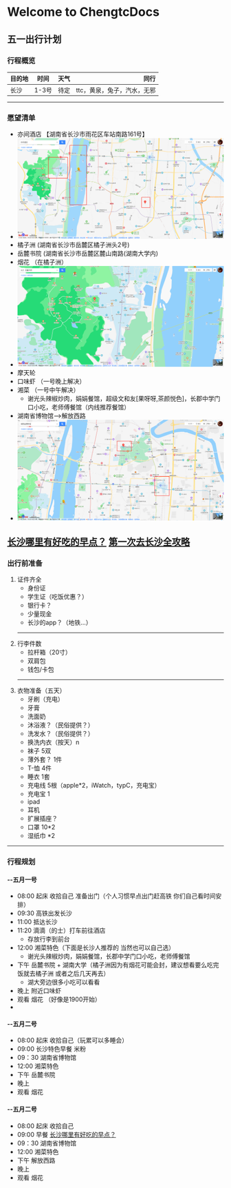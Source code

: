 # Welcome to ChengtcDocs

## 五一出行计划

### 行程概览
目的地|时间|天气|同行
--|:--:|--:|--:
长沙|1-3号|待定|ttc，黄泉，兔子，汽水，无邪

---
### 愿望清单
 - 亦间酒店 【湖南省长沙市雨花区车站南路161号】
 -  <img src="./images/2.png" alt="亦间酒店" style="zoom:50%;" />
 - 橘子洲 (湖南省长沙市岳麓区橘子洲头2号)
 - 岳麓书院 (湖南省长沙市岳麓区麓山南路(湖南大学内)
 - 烟花 （在橘子洲）
 - <img src="./images/1.png" alt="岳麓书院" style="zoom:50%;" />
 - 摩天轮
 - 口味虾 （一号晚上解决）
 - 湘菜 （一号中午解决）
    - 谢光头辣椒炒肉，娟娟餐馆，超级文和友[果呀呀,茶颜悦色]，长郡中学门口小吃，老师傅餐馆（内线推荐餐馆）
 - 湖南省博物馆-->解放西路
 - <img src="./images/3.png" alt="湖南省博物馆" style="zoom:50%;" />

 [长沙哪里有好吃的早点？](https://www.zhihu.com/question/54173439)
 [第一次去长沙全攻略](https://m.mafengwo.cn/mmobile/guidepolymeric/detail?id=1110000008477146461)
 ---
### 出行前准备
<!--  -->
1. 证件齐全
    - 身份证
    - 学生证（吃饭优惠？）
    - 银行卡？
    - 少量现金
    - 长沙的app？（地铁...）
    ***
2. 行李件数
    - 拉杆箱（20寸）
    - 双肩包
    - 钱包/卡包
    ***
3. 衣物准备（五天）
    - 牙刷（充电）
    - 牙膏
    - 洗面奶 
    - 沐浴液？（民俗提供？）
    - 洗发水？（民俗提供？）
    - 换洗内衣（按天）n
    - 袜子 5双
    - 薄外套？ 1件
    - T-恤 4件
    - 睡衣 1套
    - 充电线 5根（apple*2，iWatch，typC，充电宝）
    - 充电宝 1
    - ipad
    - 耳机
    - 扩展插座？
    - 口罩 10*2
    - 湿纸巾 *2
---
### 行程规划
#### --五月一号
- 08:00 起床 收拾自己 准备出门（个人习惯早点出门赶高铁 你们自己看时间安排）  
- 09:30 高铁出发长沙
- 11:00 抵达长沙
- 11:20 滴滴（的士）打车前往酒店
    - 存放行李到前台
- 12:00 湘菜特色（下面是长沙人推荐的 当然也可以自己选）
    - 谢光头辣椒炒肉，娟娟餐馆，长郡中学门口小吃，老师傅餐馆
- 下午 岳麓书院 + 湖南大学（橘子洲因为有烟花可能会封，建议想看要么吃完饭就去橘子洲 或者之后几天再去）
    - 湖大旁边很多小吃可以看看
- 晚上 附近口味虾
- 观看 烟花 （好像是1900开始）
- 
#### --五月二号
- 08:00 起床 收拾自己（玩累可以多睡会）
- 09:00 长沙特色早餐 米粉
- 09：30 湖南省博物馆
- 12:00 湘菜特色
- 下午 岳麓书院
- 晚上 
- 观看 烟花
#### --五月二号
- 08:00 起床 收拾自己
- 09:00 早餐 [长沙哪里有好吃的早点？](https://www.zhihu.com/question/54173439)
- 09：30 湖南省博物馆
- 12:00 湘菜特色
- 下午 解放西路
- 晚上 
- 观看 烟花